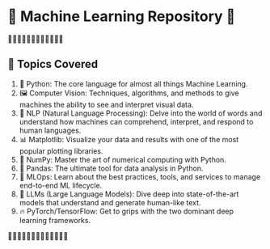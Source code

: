 # 🤖 Machine Learning Repository 🤖   

🤖🤖🤖🤖🤖🤖🤖🤖🤖🤖🤖🤖

## 📘 Topics Covered
1. 🐍 Python: The core language for almost all things Machine Learning.
2. 🖼️ Computer Vision: Techniques, algorithms, and methods to give machines the ability to see and interpret visual data.
3. 📜 NLP (Natural Language Processing): Delve into the world of words and understand how machines can comprehend, interpret, and respond to human languages.
4. 📊 Matplotlib: Visualize your data and results with one of the most popular plotting libraries.
5. 🔢 NumPy: Master the art of numerical computing with Python.
6. 🐼 Pandas: The ultimate tool for data analysis in Python.
7. 🚀 MLOps: Learn about the best practices, tools, and services to manage end-to-end ML lifecycle.
8. 🧠 LLMs (Large Language Models): Dive deep into state-of-the-art models that understand and generate human-like text.
9. 🔥 PyTorch/TensorFlow: Get to grips with the two dominant deep learning frameworks.


🤖🤖🤖🤖🤖🤖🤖🤖🤖🤖🤖🤖🤖
